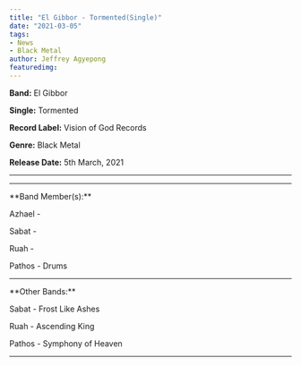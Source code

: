 ```yaml
---
title: "El Gibbor - Tormented(Single)"
date: "2021-03-05"
tags:
- News
- Black Metal
author: Jeffrey Agyepong
featuredimg: 
---
```


**Band:** El Gibbor

**Single:** Tormented

**Record Label:** Vision of God Records

**Genre:** Black Metal

**Release Date:** 5th March, 2021

<hr>
<div class="video-container"></div>

<hr>
**Band Member(s):**

Azhael - 

Sabat -

Ruah -

Pathos - Drums

<hr>
**Other Bands:**

Sabat - Frost Like Ashes

Ruah - Ascending King

Pathos - Symphony of Heaven

<hr>